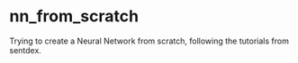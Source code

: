 # nn_from_scratch
Trying to create a Neural Network from scratch, following the tutorials from sentdex.
